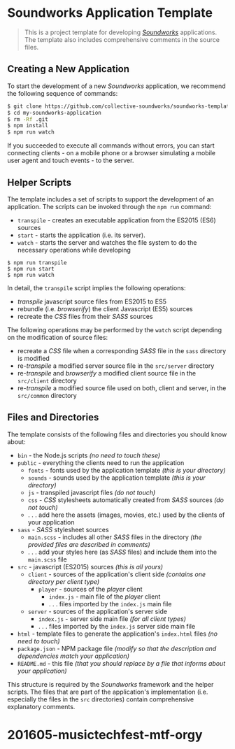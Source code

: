 # Soundworks Application Template

> This is a project template for developing [*Soundworks*](https://github.com/collective-soundworks/soundworks/) applications.  
> The template also includes comprehensive comments in the source files.

[//]: # (For a complete documentation of the *Soundworks* framework, please refer to http://collective-soundworks.github.io/soundworks/.)

## Creating a New Application

To start the development of a new *Soundworks* application, we recommend the following sequence of commands:

```sh
$ git clone https://github.com/collective-soundworks/soundworks-template.git my-soundworks-application
$ cd my-soundworks-application
$ rm -Rf .git
$ npm install
$ npm run watch
```

If you succeeded to execute all commands without errors, you can start connecting clients - on a mobile phone or a browser simulating a mobile user agent and touch events - to the server.

## Helper Scripts

The template includes a set of scripts to support the development of an application.
The scripts can be invoked through the `npm run` command:
 * `transpile` - creates an executable application from the ES2015 (ES6) sources
 * `start` - starts the application (i.e. its server).
 * `watch` - starts the server and watches the file system to do the necessary operations while developing

```shell
$ npm run transpile
$ npm run start
$ npm run watch
```

In detail, the `transpile` script implies the following operations:
 * *transpile* javascript source files from ES2015 to ES5
 * rebundle (i.e. *browserify*) the client Javascript (ES5) sources
 * recreate the *CSS* files from their *SASS* sources

The following operations may be performed by the `watch` script depending on the modification of source files:
 * recreate a *CSS* file when a corresponding *SASS* file in the `sass` directory is modified
 * re-*transpile* a modified server source file in the `src/server` directory
 * re-*transpile* and *browserify* a modified client source file in the `src/client` directory
 * re-*transpile* a modified source file used on both, client and server, in the `src/common` directory

## Files and Directories

The template consists of the following files and directories you should know about:
 * `bin` - the Node.js scripts *(no need to touch these)*
 * `public` - everything the clients need to run the application
   * `fonts` - fonts used by the application template *(this is your directory)*
   * `sounds` - sounds used by the application template *(this is your directory)*
   * `js` - transpiled javascript files *(do not touch)*
   * `css` - *CSS* stylesheets automatically created from *SASS* sources *(do not touch)*
   * . . . add here the assets (images, movies, etc.) used by the clients of your application
 * `sass` - *SASS* stylesheet sources
   * `main.scss` - includes all other *SASS* files in the directory *(the provided files are described in comments)*
   * . . . add your styles here (as *SASS* files) and include them into the `main.scss` file
 * `src` - javascript (ES2015) sources *(this is all yours)*
   * `client` - sources of the application's client side *(contains one directory per client type)*
     * `player` - sources of the *player* client
       * `index.js` - main file of the *player* client
       * . . . files imported by the `index.js` main file
   * `server` - sources of the application's server side
     * `index.js` - server side main file *(for all client types)*
     * . . . files imported by the `index.js` server side main file
 * `html` - template files to generate the application's `index.html` files *(no need to touch)*
 * `package.json` - NPM package file *(modify so that the description and dependencies match your application)*
 * `README.md` - this file *(that you should replace by a file that informs about your application)*

This structure is required by the *Soundworks* framework and the helper scripts.
The files that are part of the application's implementation (i.e. especially the files in the `src` directories) contain comprehensive explanatory comments.
# 201605-musictechfest-mtf-orgy
